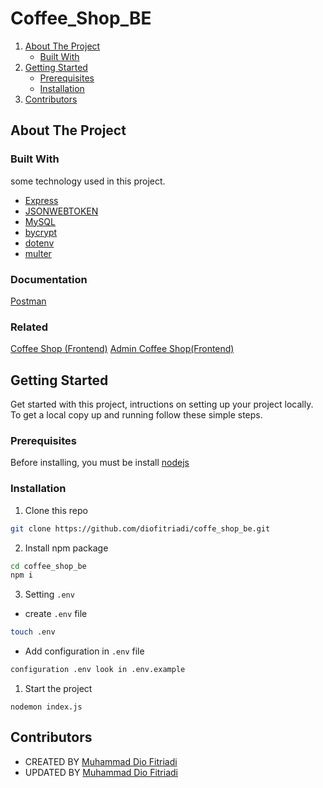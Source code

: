 # Coffee_Shop_BE

<!-- NAVIGATION -->
<ol>
    <li>
      <a href="#about-the-project">About The Project</a>
      <ul>
        <li><a href="#built-with">Built With</a></li>
      </ul>
    </li>
    <li>
      <a href="#getting-started">Getting Started</a>
      <ul>
        <li><a href="#prerequisites">Prerequisites</a></li>
        <li><a href="#installation">Installation</a></li>
      </ul>
    </li>
    <li><a href="#contributors">Contributors</a></li>
  </ol>

<!-- ABOUT THE PROJECT -->

## About The Project

### Built With

some technology used in this project.

- [Express](https://expressjs.com)
- [JSONWEBTOKEN](https://jwt.io)
- [MySQL](https://mysql.com)
- [bycrypt](https://www.npmjs.com/package/bcrypt)
- [dotenv](https://www.npmjs.com/package/dotenv)
- [multer](https://www.npmjs.com/package/multer)

### Documentation

[Postman](https://documenter.getpostman.com/view/21564719/2s7YtQHbyo)

### Related

[Coffee Shop (Frontend)](https://github.com/diofitriadi/coffe_shop)
[Admin Coffee Shop(Frontend)](https://github.com/diofitriadi/coffee_shop_admin)

<!-- GETTING STARTED -->

## Getting Started

Get started with this project, intructions on setting up your project locally.
To get a local copy up and running follow these simple steps.

### Prerequisites

Before installing, you must be install [nodejs](https://nodejs.org)

### Installation

1. Clone this repo

```sh
git clone https://github.com/diofitriadi/coffe_shop_be.git
```

2. Install npm package

```sh
cd coffee_shop_be
npm i
```

3. Setting `.env`

- create `.env` file

```sh
touch .env
```

- Add configuration in `.env` file

```sh
configuration .env look in .env.example

```


1. Start the project

```
nodemon index.js
```

## Contributors

- CREATED BY [Muhammad Dio Fitriadi](https://github.com/diofitriadi)
- UPDATED BY [Muhammad Dio Fitriadi](https://github.com/diofitriadi)

